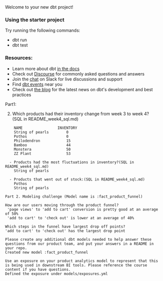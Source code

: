 Welcome to your new dbt project!

### Using the starter project

Try running the following commands:
- dbt run
- dbt test


### Resources:
- Learn more about dbt [in the docs](https://docs.getdbt.com/docs/introduction)
- Check out [Discourse](https://discourse.getdbt.com/) for commonly asked questions and answers
- Join the [chat](https://community.getdbt.com/) on Slack for live discussions and support
- Find [dbt events](https://events.getdbt.com) near you
- Check out [the blog](https://blog.getdbt.com/) for the latest news on dbt's development and best practices


Part1: 

2. Which products had their inventory change from week 3 to week 4? (SQL in README_week4_sql.md)
```
    NAME	            INVENTORY
    String of pearls        0
    Pothos                  0
    Philodendron	        15
    Bamboo	                44
    Monstera	            50
    ZZ Plant	            53
```
```
  - Products had the most fluctuations in inventory?(SQL in README_week4_sql.md)
    String of pearls
```
```
  - Products that went out of stock:(SQL in README_week4_sql.md)
    Pothos
    String of pearls
```



```
Part 2. Modeling challenge (Model name is :fact_product_funnel)

How are our users moving through the product funnel?
 'page views' to 'add to cart' conversion is pretty good at an average of 50%
 'add to cart' to 'check out' is lower at an average of 40%

Which steps in the funnel have largest drop off points?
'add to cart' to 'check out' has the largest drop point

```


```
Please create any additional dbt models needed to help answer these questions from our product team, and put your answers in a README in your repo.
Created new model :fact_product_funnel
 
Use an exposure on your product analytics model to represent that this is being used in downstream BI tools. Please reference the course content if you have questions.
Defined the exposure under models/exposures.yml
```